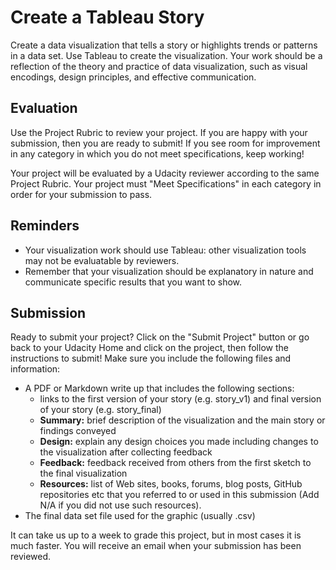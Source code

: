 # Create a Tableau Story
Create a data visualization that tells a story or highlights trends or patterns in a data set. Use Tableau to create the visualization. Your work should be a reflection of the theory and practice of data visualization, such as visual encodings, design principles, and effective communication.

## Evaluation
Use the Project Rubric to review your project. If you are happy with your submission, then you are ready to submit! If you see room for improvement in any category in which you do not meet specifications, keep working!

Your project will be evaluated by a Udacity reviewer according to the same Project Rubric. Your project must "Meet Specifications" in each category in order for your submission to pass.

## Reminders
- Your visualization work should use Tableau: other visualization tools may not be evaluatable by reviewers.
- Remember that your visualization should be explanatory in nature and communicate specific results that you want to show.

## Submission
Ready to submit your project? Click on the "Submit Project" button or go back to your Udacity Home and click on the project, then follow the instructions to submit! Make sure you include the following files and information:

- A PDF or Markdown write up that includes the following sections:
  - links to the first version of your story (e.g. story_v1) and final version of your story (e.g. story_final)
  - **Summary:** brief description of the visualization and the main story or findings conveyed
  - **Design:** explain any design choices you made including changes to the visualization after collecting feedback
  - **Feedback:** feedback received from others from the first sketch to the final visualization
  - **Resources:** list of Web sites, books, forums, blog posts, GitHub repositories etc that you referred to or used in this submission (Add N/A if you did not use such resources).
- The final data set file used for the graphic (usually .csv)

It can take us up to a week to grade this project, but in most cases it is much faster. You will receive an email when your submission has been reviewed.
